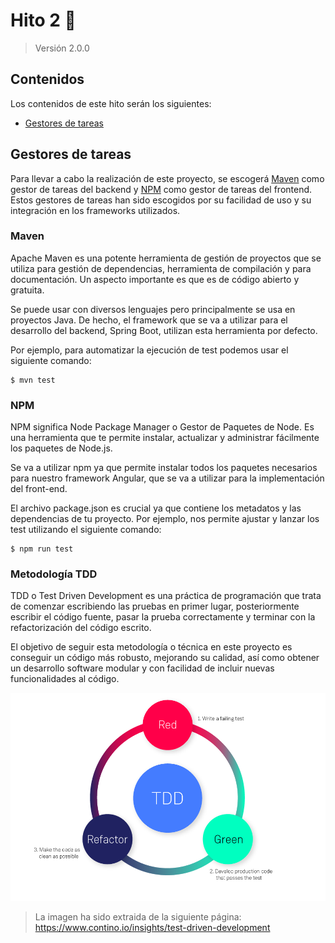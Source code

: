 # Hito 2 :pushpin:
> Versión 2.0.0

## Contenidos
Los contenidos de este hito serán los siguientes:
- [Gestores de tareas](#gestores-de-tareas)

## Gestores de tareas
Para llevar a cabo la realización de este proyecto, se escogerá [Maven](https://maven.apache.org/) como gestor de tareas del backend y [NPM](https://www.npmjs.com/) como gestor de tareas del frontend. Estos gestores de tareas han sido escogidos por su facilidad de uso y su integración en los frameworks utilizados.

### Maven
Apache Maven es una potente herramienta de gestión de proyectos que se utiliza para gestión de dependencias, herramienta de compilación y para documentación. Un aspecto importante es que es de código abierto y gratuita.

Se puede usar con diversos lenguajes pero principalmente se usa en proyectos Java. De hecho, el framework que se va a utilizar para el desarrollo del backend, Spring Boot, utilizan esta herramienta por defecto.

Por ejemplo, para automatizar la ejecución de test podemos usar el siguiente comando:
```
$ mvn test
```

### NPM
NPM significa Node Package Manager o Gestor de Paquetes de Node. Es una herramienta que te permite instalar, actualizar y administrar fácilmente los paquetes de Node.js.

Se va a utilizar npm ya que permite instalar todos los paquetes necesarios para nuestro framework Angular, que se va a utilizar para la implementación del front-end.

El archivo package.json es crucial ya que contiene los metadatos y las dependencias de tu proyecto. Por ejemplo, nos permite ajustar y lanzar los test utilizando el siguiente comando:
```
$ npm run test
```

### Metodología TDD
TDD o Test Driven Development es una práctica de programación que trata de comenzar escribiendo las pruebas en primer lugar, posteriormente escribir el código fuente, pasar la prueba correctamente y terminar con la refactorización del código escrito.

El objetivo de seguir esta metodología o técnica en este proyecto es conseguir un código más robusto, mejorando su calidad, así como obtener un desarrollo software modular y con facilidad de incluir nuevas funcionalidades al código.

![TDD](../imgs/tdd.png)
> La imagen ha sido extraida de la siguiente página: https://www.contino.io/insights/test-driven-development

